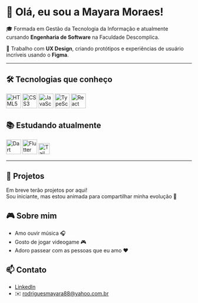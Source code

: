 # 👋 Olá, eu sou a Mayara Moraes!

🎓 Formada em Gestão da Tecnologia da Informação e atualmente cursando **Engenharia de Software** na Faculdade Descomplica.

💼 Trabalho com **UX Design**, criando protótipos e experiências de usuário incríveis usando o **Figma**.

---

## 🛠️ Tecnologias que conheço

<p align="left">
  <img src="https://cdn.jsdelivr.net/gh/devicons/devicon/icons/html5/html5-original.svg" height="40" width="40" alt="HTML5"/>
  <img src="https://cdn.jsdelivr.net/gh/devicons/devicon/icons/css3/css3-original.svg" height="40" width="40" alt="CSS3"/>
  <img src="https://cdn.jsdelivr.net/gh/devicons/devicon/icons/javascript/javascript-original.svg" height="40" width="40" alt="JavaScript"/>
  <img src="https://cdn.jsdelivr.net/gh/devicons/devicon/icons/typescript/typescript-original.svg" height="40" width="40" alt="TypeScript"/>
  <img src="https://cdn.jsdelivr.net/gh/devicons/devicon/icons/react/react-original.svg" height="40" width="40" alt="React"/>
</p>


## 📚 Estudando atualmente

<p align="left">
  <img src="https://cdn.jsdelivr.net/gh/devicons/devicon/icons/dart/dart-original.svg" height="40" width="40" alt="Dart"/>
  <img src="https://cdn.jsdelivr.net/gh/devicons/devicon/icons/flutter/flutter-original.svg" height="40" width="40" alt="Flutter"/>
<img src="https://img.shields.io/badge/-Tailwind%20CSS-38B2AC?style=flat&logo=tailwind-css&logoColor=white" height="30" alt="Tailwind CSS"/>
</p>

---

## 🧩 Projetos
Em breve terão projetos por aqui!  
Sou iniciante, mas estou animada para compartilhar minha evolução 🚀

## 🎮 Sobre mim
- Amo ouvir música 🎧  
- Gosto de jogar videogame 🎮  
- Adoro passear com as pessoas que eu amo ❤️  

## 📫 Contato
- [LinkedIn](https://www.linkedin.com/in/mayara-rodrigues-de-moraes-958812136/)  
- ✉️ rodriguesmayara88@yahoo.com.br
